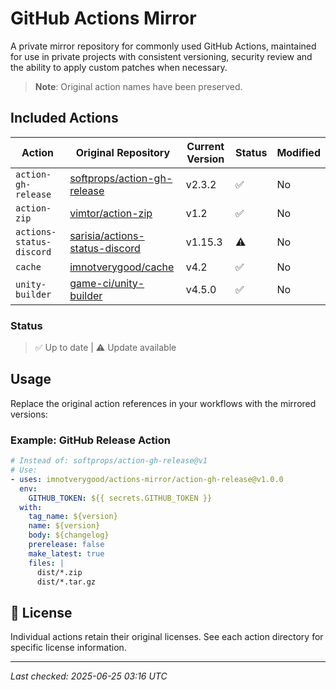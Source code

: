 # GitHub Actions Mirror

A private mirror repository for commonly used GitHub Actions, maintained for use in private projects with consistent versioning, security review and the ability to apply custom patches when necessary.

> **Note**: Original action names have been preserved.

## Included Actions

| Action | Original Repository | Current Version | Status | Modified |
|--------|-------------------|-----------------|---------|-----------|
| `action-gh-release` | [softprops/action-gh-release](https://github.com/softprops/action-gh-release) | v2.3.2 |  ✅  | No |
| `action-zip` | [vimtor/action-zip](https://github.com/vimtor/action-zip) | v1.2 |  ✅  | No |
| `actions-status-discord` | [sarisia/actions-status-discord](https://github.com/sarisia/actions-status-discord) | v1.15.3 |  ⚠️  | No |
| `cache` | [imnotverygood/cache](https://github.com/imnotverygood/cache) | v4.2 |  ✅  | No |
| `unity-builder` | [game-ci/unity-builder](https://github.com/game-ci/unity-builder) | v4.5.0 |  ✅  | No |

### Status
> ✅ Up to date | ⚠️ Update available

## Usage

Replace the original action references in your workflows with the mirrored versions:

### Example: GitHub Release Action

```yaml
# Instead of: softprops/action-gh-release@v1
# Use:
- uses: imnotverygood/actions-mirror/action-gh-release@v1.0.0
  env:
    GITHUB_TOKEN: ${{ secrets.GITHUB_TOKEN }}
  with:
    tag_name: ${version}
    name: ${version}
    body: ${changelog}
    prerelease: false
    make_latest: true
    files: |
      dist/*.zip
      dist/*.tar.gz
```

## 📄 License

Individual actions retain their original licenses. See each action directory for specific license information.

---












*Last checked: 2025-06-25 03:16 UTC*
